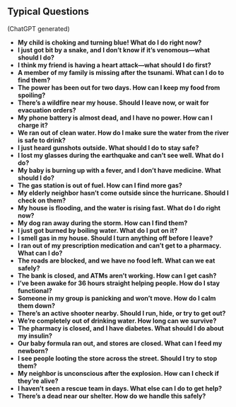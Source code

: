 ## Typical Questions

(ChatGPT generated)

- **My child is choking and turning blue! What do I do right now?**
- **I just got bit by a snake, and I don’t know if it’s venomous—what should I do?**
- **I think my friend is having a heart attack—what should I do first?**
- **A member of my family is missing after the tsunami. What can I do to find them?**
- **The power has been out for two days. How can I keep my food from spoiling?**
- **There’s a wildfire near my house. Should I leave now, or wait for evacuation orders?**
- **My phone battery is almost dead, and I have no power. How can I charge it?**
- **We ran out of clean water. How do I make sure the water from the river is safe to drink?**
- **I just heard gunshots outside. What should I do to stay safe?**
- **I lost my glasses during the earthquake and can’t see well. What do I do?**
- **My baby is burning up with a fever, and I don’t have medicine. What should I do?**
- **The gas station is out of fuel. How can I find more gas?**
- **My elderly neighbor hasn’t come outside since the hurricane. Should I check on them?**
- **My house is flooding, and the water is rising fast. What do I do right now?**
- **My dog ran away during the storm. How can I find them?**
- **I just got burned by boiling water. What do I put on it?**
- **I smell gas in my house. Should I turn anything off before I leave?**
- **I ran out of my prescription medication and can’t get to a pharmacy. What can I do?**
- **The roads are blocked, and we have no food left. What can we eat safely?**
- **The bank is closed, and ATMs aren’t working. How can I get cash?**
- **I’ve been awake for 36 hours straight helping people. How do I stay functional?**
- **Someone in my group is panicking and won’t move. How do I calm them down?**
- **There’s an active shooter nearby. Should I run, hide, or try to get out?**
- **We’re completely out of drinking water. How long can we survive?**
- **The pharmacy is closed, and I have diabetes. What should I do about my insulin?**
- **Our baby formula ran out, and stores are closed. What can I feed my newborn?**
- **I see people looting the store across the street. Should I try to stop them?**
- **My neighbor is unconscious after the explosion. How can I check if they’re alive?**
- **I haven’t seen a rescue team in days. What else can I do to get help?**
- **There’s a dead near our shelter. How do we handle this safely?**
